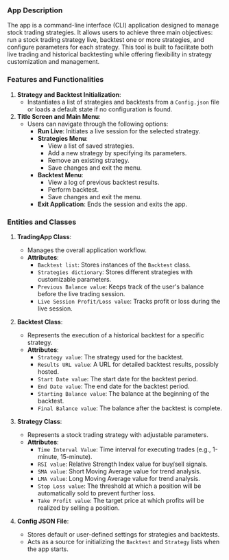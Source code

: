 ### App Description

The app is a command-line interface (CLI) application designed to manage stock trading strategies. It allows users to achieve three main objectives: run a stock trading strategy live, backtest one or more strategies, and configure parameters for each strategy. This tool is built to facilitate both live trading and historical backtesting while offering flexibility in strategy customization and management.

### Features and Functionalities

1. **Strategy and Backtest Initialization**:
   - Instantiates a list of strategies and backtests from a `Config.json` file or loads a default state if no configuration is found.
2. **Title Screen and Main Menu**:
   - Users can navigate through the following options:
     - **Run Live**: Initiates a live session for the selected strategy.
     - **Strategies Menu**:
       - View a list of saved strategies.
       - Add a new strategy by specifying its parameters.
       - Remove an existing strategy.
       - Save changes and exit the menu.
     - **Backtest Menu**:
       - View a log of previous backtest results.
       - Perform backtest.
       - Save changes and exit the menu.
     - **Exit Application**: Ends the session and exits the app.

### Entities and Classes

1. **TradingApp Class**:

   - Manages the overall application workflow.
   - **Attributes**:
     - `Backtest list`: Stores instances of the `Backtest` class.
     - `Strategies dictionary`: Stores different strategies with customizable parameters.
     - `Previous Balance value`: Keeps track of the user's balance before the live trading session.
     - `Live Session Profit/Loss value`: Tracks profit or loss during the live session.

2. **Backtest Class**:

   - Represents the execution of a historical backtest for a specific strategy.
   - **Attributes**:
     - `Strategy value`: The strategy used for the backtest.
     - `Results URL value`: A URL for detailed backtest results, possibly hosted.
     - `Start Date value`: The start date for the backtest period.
     - `End Date value`: The end date for the backtest period.
     - `Starting Balance value`: The balance at the beginning of the backtest.
     - `Final Balance value`: The balance after the backtest is complete.

3. **Strategy Class**:

   - Represents a stock trading strategy with adjustable parameters.
   - **Attributes**:
     - `Time Interval Value`: Time interval for executing trades (e.g., 1-minute, 15-minute).
     - `RSI value`: Relative Strength Index value for buy/sell signals.
     - `SMA value`: Short Moving Average value for trend analysis.
     - `LMA value`: Long Moving Average value for trend analysis.
     - `Stop Loss value`: The threshold at which a position will be automatically sold to prevent further loss.
     - `Take Profit value`: The target price at which profits will be realized by selling a position.

4. **Config JSON File**:
   - Stores default or user-defined settings for strategies and backtests.
   - Acts as a source for initializing the `Backtest` and `Strategy` lists when the app starts.
